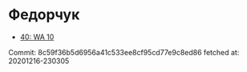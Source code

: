 # Федорчук
- [40: WA 10](40.md)

Commit: 8c59f36b5d6956a41c533ee8cf95cd77e9c8ed86
 fetched at: 20201216-230305
